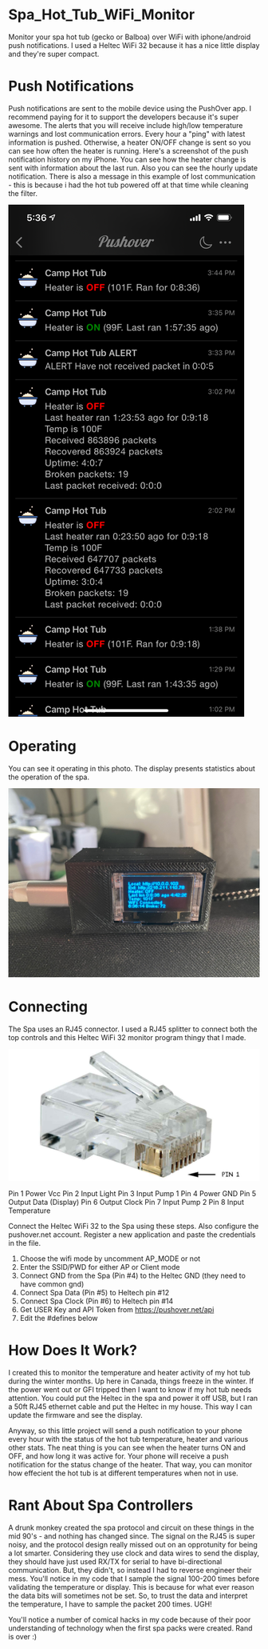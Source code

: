 # Spa_Hot_Tub_WiFi_Monitor
Monitor your spa hot tub (gecko or Balboa) over WiFi with iphone/android push notifications. I used a Heltec WiFi 32 because it has a nice little display and they're super compact. 

# Push Notifications

Push notifications are sent to the mobile device using the PushOver app. I recommend paying for it to support the developers because it's super awesome. The alerts that you will receive include high/low temperature warnings and lost communication errors. Every hour a "ping" with latest information is pushed. Otherwise, a heater ON/OFF change is sent so you can see how often the heater is running. Here's a screenshot of the push notification history on my iPhone. You can see how the heater change is sent with information about the last run. Also you can see the hourly update notification. There is also a message in this example of lost communication - this is because i had the hot tub powered off at that time while cleaning the filter.

![Push notification example](https://github.com/DJSures/Spa_Hot_Tub_WiFi_Monitor/blob/main/Images/IMG_7088.PNG?raw=true)

# Operating

You can see it operating in this photo. The display presents statistics about the operation of the spa.

![Operating in 3d printed case](https://github.com/DJSures/Spa_Hot_Tub_WiFi_Monitor/blob/main/Images/IMG_7089.jpg?raw=true)

# Connecting

The Spa uses an RJ45 connector. I used a RJ45 splitter to connect both the top controls and this Heltec WiFi 32 monitor program thingy that I made.

![RJ45 connector](https://raw.githubusercontent.com/DJSures/Spa_Hot_Tub_WiFi_Monitor/main/Images/rj45.jpg)

Pin 1	Power	Vcc
Pin 2	Input	Light
Pin 3	Input	Pump 1
Pin 4	Power	GND
Pin 5	Output	Data (Display)
Pin 6	Output	Clock
Pin 7	Input	Pump 2
Pin 8	Input	Temperature

Connect the Heltec WiFi 32 to the Spa using these steps. Also configure the pushover.net account. Register a new application and paste the credentials in the file.

   1) Choose the wifi mode by uncomment AP_MODE or not
   2) Enter the SSID/PWD for either AP or Client mode
   3) Connect GND from the Spa (Pin #4) to the Heltec GND (they need to have common gnd)
   4) Connect Spa Data (Pin #5) to Heltech pin #12
   5) Connect Spa Clock (Pin #6) to Heltech pin #14
   6) Get USER Key and API Token from https://pushover.net/api
   7) Edit the #defines below

# How Does It Work?

I created this to monitor the temperature and heater activity of my hot tub during the winter months. Up here in Canada, things freeze in the winter. If the power went out or GFI tripped then I want to know if my hot tub needs attention. You could put the Heltec in the spa and power it off USB, but I ran a 50ft RJ45 ethernet cable and put the Heltec in my house. This way I can update the firmware and see the display. 

Anyway, so this little project will send a push notification to your phone every hour with the status of the hot tub temperature, heater and various other stats. The neat thing is you can see when the heater turns ON and OFF, and how long it was active for. Your phone will receive a push notification for the status change of the heater. That way, you can monitor how effecient the hot tub is at different temperatures when not in use. 

# Rant About Spa Controllers

A drunk monkey created the spa protocol and circuit on these things in the mid 90's - and nothing has changed since. The signal on the RJ45 is super noisy, and the protocol design really missed out on an opprotunity for being a lot smarter. Considering they use clock and data wires to send the display, they should have just used RX/TX for serial to have bi-directional communication. But, they didn't, so instead I had to reverse engineer their mess. You'll notice in my code that I sample the signal 100-200 times before validating the temperature or display. This is because for what ever reason the data bits will sometimes not be set. So, to trust the data and interpret the temperature, I have to sample the packet 200 times. UGH!

You'll notice a number of comical hacks in my code because of their poor understanding of technology when the first spa packs were created. Rand is over :)
